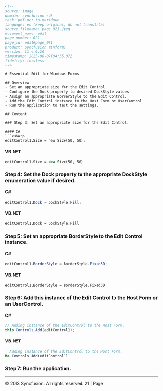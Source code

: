 ```html
<!-- 
source: image
domain: syncfusion-sdk
task: pdf-ocr-to-markdown
language: en (keep original; do not translate)
source_filename: page_021.jpeg
document_name: edit
page_number: 021
page_id: edit#page_021
product: Syncfusion Winforms
version: 11.4.0.26
timestamp: 2025-08-09T04:55:07Z
fidelity: lossless
-->

# Essential Edit for Windows Forms

## Overview
- Set an appropriate size for the Edit Control.
- Configure the Dock property to desired DockStyle values.
- Assign an appropriate BorderStyle to the Edit Control.
- Add the Edit Control instance to the Host Form or UserControl.
- Run the application to test the settings.

## Content

### Step 3: Set an appropriate size for the Edit Control.

#### C#
```csharp
editControl1.Size = new Size(50, 50);
```

#### VB.NET
```vb
editControl1.Size = New Size(50, 50)
```

### Step 4: Set the Dock property to the appropriate DockStyle enumeration value if desired.

#### C#
```csharp
editControl1.Dock = DockStyle.Fill;
```

#### VB.NET
```vb
editControl1.Dock = DockStyle.Fill
```

### Step 5: Set an appropriate BorderStyle to the Edit Control instance.

#### C#
```csharp
editControl1.BorderStyle = BorderStyle.Fixed3D;
```

#### VB.NET
```vb
editControl1.BorderStyle = BorderStyle.Fixed3D
```

### Step 6: Add this instance of the Edit Control to the Host Form or an UserControl.

#### C#
```csharp
// Adding instance of the EditControl to the Host Form.
this.Controls.Add(editControl1);
```

#### VB.NET
```vb
' Adding instance of the EditControl to the Host Form.
Me.Controls.Add(editControl1)
```

### Step 7: Run the application.

---
© 2013 Syncfusion. All rights reserved. 21 | Page
<!-- tags: [essential edit, windows forms, c#, vb.net, dockstyle, borderstyle, editcontrol, windowsforms, application] keywords: [edit control size, docking properties, border style settings, adding controls, host form, usercontrol, run application] -->
```